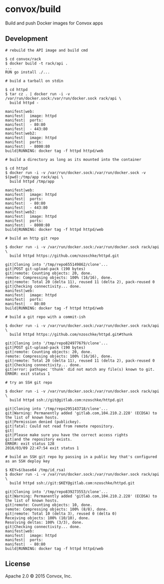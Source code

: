 # convox/build

Build and push Docker images for Convox apps

## Development

    # rebuild the API image and build cmd

    $ cd convox/rack
    $ docker build -t rack/api .
    ...
    RUN go install ./...

    # build a tarball on stdin

    $ cd httpd
    $ tar cz . | docker run -i -v /var/run/docker.sock:/var/run/docker.sock rack/api \
      build httpd -

    manifest|web:
    manifest|  image: httpd
    manifest|  ports:
    manifest|  - 80:80
    manifest|  - 443:80
    manifest|web2:
    manifest|  image: httpd
    manifest|  ports:
    manifest|  - 8000:80
    build|RUNNING: docker tag -f httpd httpd/web

    # build a directory as long as its mounted into the container

    $ cd httpd
    $ docker run -i -v /var/run/docker.sock:/var/run/docker.sock -v $(pwd):/tmp/app rack/api \
      build httpd /tmp/app

    manifest|web:
    manifest|  image: httpd
    manifest|  ports:
    manifest|  - 80:80
    manifest|  - 443:80
    manifest|web2:
    manifest|  image: httpd
    manifest|  ports:
    manifest|  - 8000:80
    build|RUNNING: docker tag -f httpd httpd/web

    # build an http git repo

    $ docker run -i -v /var/run/docker.sock:/var/run/docker.sock rack/api \
      build httpd https://github.com/nzoschke/httpd.git

    git|Cloning into '/tmp/repo655149862/clone'...
    git|POST git-upload-pack (190 bytes)
    git|remote: Counting objects: 20, done.
    remote: Compressing objects: 100% (16/16), done.
    git|remote: Total 20 (delta 11), reused 11 (delta 2), pack-reused 0
    git|Checking connectivity... done.
    manifest|web:
    manifest|  image: httpd
    manifest|  ports:
    manifest|  - 80:80
    build|RUNNING: docker tag -f httpd httpd/web

    # build a git repo with a commit-ish

    $ docker run -i -v /var/run/docker.sock:/var/run/docker.sock rack/api \
      build httpd https://github.com/nzoschke/httpd.git#thunk

    git|Cloning into '/tmp/repo824977679/clone'...
    git|POST git-upload-pack (190 bytes)
    git|remote: Counting objects: 20, done.
    remote: Compressing objects: 100% (16/16), done.
    git|remote: Total 20 (delta 11), reused 11 (delta 2), pack-reused 0
    git|Checking connectivity... done.
    git|error: pathspec 'thunk' did not match any file(s) known to git.
    ERROR: exit status 1

    # try an SSH git repo

    $ docker run -i -v /var/run/docker.sock:/var/run/docker.sock rack/api \
      build httpd ssh://git@gitlab.com:nzoschke/httpd.git

    git|Cloning into '/tmp/repo295143718/clone'...
    git|Warning: Permanently added 'gitlab.com,104.210.2.228' (ECDSA) to the list of known hosts.
    git|Permission denied (publickey).
    git|fatal: Could not read from remote repository.
    git|
    git|Please make sure you have the correct access rights
    git|and the repository exists.
    ERROR: exit status 128
    2016/03/09 22:47:54 exit status 1

    # build an SSH git repo by passing in a public key that's configured as an SSH deploy key

    $ KEY=$(base64 /tmp/id_rsa)
    $ docker run -i -v /var/run/docker.sock:/var/run/docker.sock rack/api \
      build httpd ssh://git:$KEY@gitlab.com:nzoschke/httpd.git

    git|Cloning into '/tmp/repo839273553/clone'...
    git|Warning: Permanently added 'gitlab.com,104.210.2.228' (ECDSA) to the list of known hosts.
    git|remote: Counting objects: 10, done.
    remote: Compressing objects: 100% (8/8), done.
    git|remote: Total 10 (delta 3), reused 0 (delta 0)
    Receiving objects: 100% (10/10), done.
    Resolving deltas: 100% (3/3), done.
    git|Checking connectivity... done.
    manifest|web:
    manifest|  image: httpd
    manifest|  ports:
    manifest|  - 80:80
    build|RUNNING: docker tag -f httpd httpd/web

## License

Apache 2.0 &copy; 2015 Convox, Inc.
